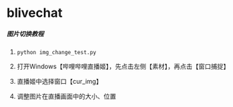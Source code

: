 # blivechat

##### 图片切换教程

1. `python img_change_test.py`


2. 打开Windows【哔哩哔哩直播姬】，先点击左侧【素材】，再点击【窗口捕捉】

3. 直播姬中选择窗口【cur_img】
   

4. 调整图片在直播画面中的大小、位置


